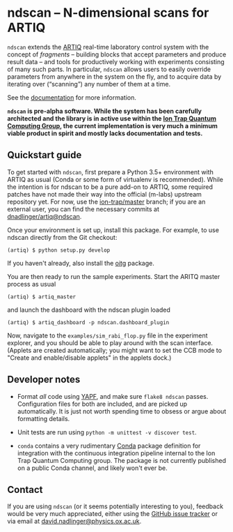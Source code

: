 ndscan – N-dimensional scans for ARTIQ
======================================

`ndscan` extends the [ARTIQ](https://github.com/m-labs/artiq) real-time
laboratory control system with the concept of _fragments_ – building blocks that
accept parameters and produce result data – and tools for productively working
with experiments consisting of many such parts. In particular, `ndscan` allows
users to easily override parameters from anywhere in the system on the fly, and
to acquire data by iterating over (“scanning”) any number of them at a time.

See the [documentation](https://oxfordiontrapgroup.github.io/ndscan) for more
information. 

**`ndscan` is pre-alpha software. While the system has been carefully
architected and the library is in active use within the
[Ion Trap Quantum Computing Group](https://www.physics.ox.ac.uk/research/ion-trap-quantum-computing-group),
the current implementation is very much a minimum viable product in spirit
and mostly lacks documentation and tests.**


Quickstart guide
----------------

To get started with `ndscan`, first prepare a Python 3.5+ environment with
ARTIQ as usual (Conda or some form of virtualenv is recommended). While the
intention is for ndscan to be a pure add-on to ARTIQ, some required patches
have not made their way into the official (m-labs) upstream repository yet.
For now, use the
[ion-trap/master](http://gitlab.physics.ox.ac.uk/ion-trap/artiq/) 
branch; if you are an external user, you can find the necessary commits at
[dnadlinger/artiq@ndscan](https://github.com/dnadlinger/artiq/tree/ndscan).

Once your environment is set up, install this package. For example, to use
ndscan directly from the Git checkout:

    (artiq) $ python setup.py develop

If you haven't already, also install the
[oitg](http://github.com/OxfordIonTrapGroup/oitg) package.

You are then ready to run the sample experiments. Start the ARITQ master
process as usual

    (artiq) $ artiq_master

and launch the dashboard with the ndscan plugin loaded

    (artiq) $ artiq_dashboard -p ndscan.dashboard_plugin

Now, navigate to the `examples/sim_rabi_flop.py` file in the experiment
explorer, and you should be able to play around with the scan interface.
(Applets are created automatically; you might want to set the CCB mode to
"Create and enable/disable applets" in the applets dock.)


Developer notes
---------------

 - Format _all_ code using [YAPF](https://github.com/google/yapf), and make
   sure `flake8 ndscan` passes. Configuration files for both are included, and
   are picked up automatically. It is just not worth spending time to obsess
   or argue about formatting details.

 - Unit tests are run using `python -m unittest -v discover test`.

 - `conda` contains a very rudimentary [Conda](https://conda.io/en/latest/)
   package definition for integration with the continuous integration pipeline
   internal to the Ion Trap Quantum Computing group. The package is not 
   currently published on a public Conda channel, and likely won't ever be.


Contact
-------

If you are using `ndscan` (or it seems potentially interesting to you), feedback
would be very much appreciated, either using the
[GitHub issue tracker](https://github.com/OxfordIonTrapGroup/ndscan/issues)
or via email at david.nadlinger@physics.ox.ac.uk.
